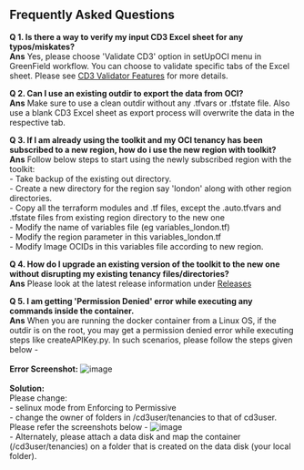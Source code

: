 ## Frequently Asked Questions
 
**Q 1. Is there a way to verify my input CD3 Excel sheet for any typos/miskates?**
<br> **Ans**  Yes, please choose 'Validate CD3' option in setUpOCI menu in GreenField workflow. You can choose to validate specific tabs of the Excel sheet. Please see
[CD3 Validator Features](/cd3_automation_toolkit/documentation/user_guide/learn_more/SupportForCD3Validator.md#support-for-cd3-validator) for more details.

**Q 2. Can I use an existing outdir to export the data from OCI?**
<br> **Ans** Make sure to use a clean outdir without any .tfvars or .tfstate file. Also use a blank CD3 Excel sheet as export process will overwrite the data in the respective tab.

**Q 3. If I am already using the toolkit and my OCI tenancy has been subscribed to a new region, how do i use the new region with toolkit?**
<br> **Ans** Follow below steps to start using the newly subscribed region with the toolkit:
<br>           - Take backup of the existing out directory.
<br>           - Create a new directory for the region say 'london' along with other region directories.
<br>           - Copy all the terraform modules and .tf files, except the .auto.tfvars and .tfstate files from existing region directory to the new one
<br>           - Modify the name of variables file (eg variables_london.tf)
<br>           - Modify the region parameter in this variables_london.tf
<br>           - Modify Image OCIDs in this variables file according to new region.


**Q 4. How do I upgrade an existing version of the toolkit to the new one without disrupting my existing tenancy files/directories?**
<br> **Ans** Please look at the latest release information under <a href = https://github.com/oracle-devrel/cd3-automation-toolkit/releases>Releases </a>

**Q 5. I am getting 'Permission Denied' error while executing any commands inside the container.**
<br> **Ans** When you are running the docker container from a Linux OS, if the outdir is on the root, you may get a permission denied error while executing steps like createAPIKey.py. In such scenarios, please follow the steps given below -
<br><br>**Error Screenshot:**
![image](https://user-images.githubusercontent.com/103508105/215454472-2367c5d5-2dce-4248-a7fd-c57f1104267e.png)
<br><br>**Solution:**
<br>Please change:
<br>           - selinux mode from Enforcing to Permissive
<br>           - change the owner of folders in /cd3user/tenancies to that of cd3user. 
Please refer the screenshots below -
![image](https://user-images.githubusercontent.com/103508105/215455637-4bcaac18-269d-4029-b273-2214b719563f.png)
<br>           - Alternately, please attach a data disk and map the container (/cd3user/tenancies) on a folder that is created on the data disk (your local folder).




